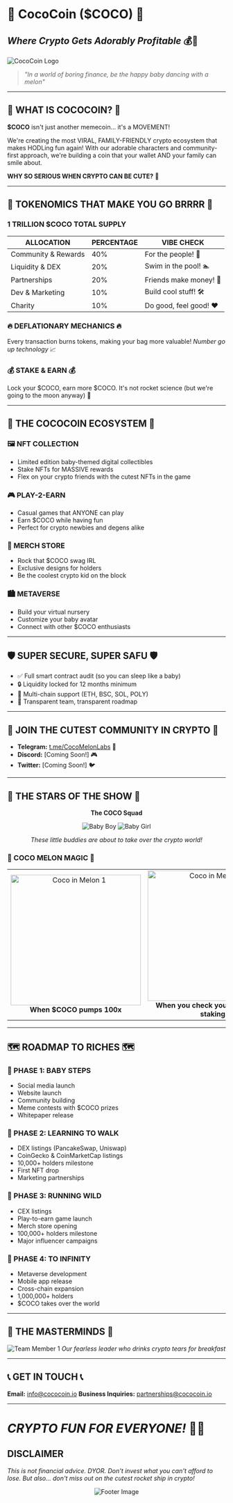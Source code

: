 # 🍉 CocoCoin ($COCO) 🍉
## *Where Crypto Gets Adorably Profitable* 💰👶

![CocoCoin Logo](https://raw.githubusercontent.com/CocoMelonLabs/.github/refs/heads/main/profile/cocomelon/IMG_2390.png)

> *"In a world of boring finance, be the happy baby dancing with a melon"*

---

## 💎 WHAT IS COCOCOIN? 💎

**$COCO** isn't just another memecoin... it's a MOVEMENT!

We're creating the most VIRAL, FAMILY-FRIENDLY crypto ecosystem that makes HODLing fun again! With our adorable characters and community-first approach, we're building a coin that your wallet AND your family can smile about.

**WHY SO SERIOUS WHEN CRYPTO CAN BE CUTE?** 🤔

---

## 🚀 TOKENOMICS THAT MAKE YOU GO BRRRR 🚀

### 1 TRILLION $COCO TOTAL SUPPLY

| ALLOCATION | PERCENTAGE | VIBE CHECK |
|------------|------------|------------|
| Community & Rewards | 40% | For the people! 🙌 |
| Liquidity & DEX | 20% | Swim in the pool! 🏊 |
| Partnerships | 20% | Friends make money! 👯 |
| Dev & Marketing | 10% | Build cool stuff! 🛠️ |
| Charity | 10% | Do good, feel good! ❤️ |

### 🔥 DEFLATIONARY MECHANICS 🔥
Every transaction burns tokens, making your bag more valuable!
*Number go up technology* 📈

### 💰 STAKE & EARN 💰
Lock your $COCO, earn more $COCO. It's not rocket science (but we're going to the moon anyway) 🌙

---

## 🌈 THE COCOCOIN ECOSYSTEM 🌈

### 🖼️ NFT COLLECTION
- Limited edition baby-themed digital collectibles
- Stake NFTs for MASSIVE rewards
- Flex on your crypto friends with the cutest NFTs in the game

### 🎮 PLAY-2-EARN
- Casual games that ANYONE can play
- Earn $COCO while having fun
- Perfect for crypto newbies and degens alike

### 👕 MERCH STORE
- Rock that $COCO swag IRL
- Exclusive designs for holders
- Be the coolest crypto kid on the block

### 🏙️ METAVERSE
- Build your virtual nursery
- Customize your baby avatar
- Connect with other $COCO enthusiasts

---

## 🛡️ SUPER SECURE, SUPER SAFU 🛡️

- ✅ Full smart contract audit (so you can sleep like a baby)
- 🔒 Liquidity locked for 12 months minimum
- 🔄 Multi-chain support (ETH, BSC, SOL, POLY)
- 💯 Transparent team, transparent roadmap

---

## 📱 JOIN THE CUTEST COMMUNITY IN CRYPTO 📱

- **Telegram:** [t.me/CocoMelonLabs](https://t.me/CocoMelonLabs) 💬
- **Discord:** [Coming Soon!] 🎮
- **Twitter:** [Coming Soon!] 🐦

---

## 👶 THE STARS OF THE SHOW 👶

<div align="center">

**The COCO Squad**

![Baby Boy](https://raw.githubusercontent.com/CocoMelonLabs/.github/refs/heads/main/profile/cocomelon/IMG_2392.png) ![Baby Girl](https://raw.githubusercontent.com/CocoMelonLabs/.github/refs/heads/main/profile/cocomelon/IMG_2393.png)

*These little buddies are about to take over the crypto world!*

</div>

### 🍉 COCO MELON MAGIC 🍉

<table>
  <tr>
    <td align="center">
      <img src="https://raw.githubusercontent.com/CocoMelonLabs/.github/refs/heads/main/profile/cocomelon/IMG_2389.png" width="300" alt="Coco in Melon 1"/>
      <br/>
      <b>When $COCO pumps 100x</b>
    </td>
    <td align="center">
      <img src="https://raw.githubusercontent.com/CocoMelonLabs/.github/refs/heads/main/profile/cocomelon/IMG_2390.png" width="300" alt="Coco in Melon 2"/>
      <br/>
      <b>When you check your wallet after staking</b>
    </td>
  </tr>
</table>

---

## 🗺️ ROADMAP TO RICHES 🗺️

### 🔮 PHASE 1: BABY STEPS
- Social media launch
- Website launch
- Community building
- Meme contests with $COCO prizes
- Whitepaper release

### 🚀 PHASE 2: LEARNING TO WALK
- DEX listings (PancakeSwap, Uniswap)
- CoinGecko & CoinMarketCap listings
- 10,000+ holders milestone
- First NFT drop
- Marketing partnerships

### 🏃 PHASE 3: RUNNING WILD
- CEX listings
- Play-to-earn game launch
- Merch store opening
- 100,000+ holders milestone
- Major influencer campaigns

### 🌠 PHASE 4: TO INFINITY
- Metaverse development
- Mobile app release
- Cross-chain expansion
- 1,000,000+ holders
- $COCO takes over the world

---

## 💪 THE MASTERMINDS 💪

<div align="center">

![Team Member 1](https://raw.githubusercontent.com/CocoMelonLabs/.github/refs/heads/main/profile/cocomelon/IMG_2391.png)
*Our fearless leader who drinks crypto tears for breakfast*

</div>

---

## 📞 GET IN TOUCH 📞

**Email:** [info@cococoin.io](mailto:info@cococoin.io)
**Business Inquiries:** [partnerships@cococoin.io](mailto:partnerships@cococoin.io)

---

# *CRYPTO FUN FOR EVERYONE!* 🌊🚀

## DISCLAIMER
*This is not financial advice. DYOR. Don't invest what you can't afford to lose. But also... don't miss out on the cutest rocket ship in crypto!*
<div align="center">

![Footer Image](https://raw.githubusercontent.com/CocoMelonLabs/.github/refs/heads/main/profile/cocomelon/IMG_2388.png)

</div>
